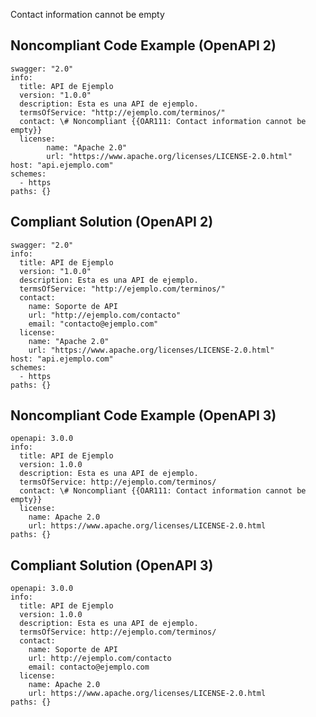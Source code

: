 Contact information cannot be empty

Noncompliant Code Example (OpenAPI 2)
-------------------------------------

    swagger: "2.0"
    info:
      title: API de Ejemplo
      version: "1.0.0"
      description: Esta es una API de ejemplo.
      termsOfService: "http://ejemplo.com/terminos/"
      contact: \# Noncompliant {{OAR111: Contact information cannot be empty}}
      license:
            name: "Apache 2.0"
            url: "https://www.apache.org/licenses/LICENSE-2.0.html" 
    host: "api.ejemplo.com"
    schemes:
      - https
    paths: {}

Compliant Solution (OpenAPI 2)
------------------------------

    swagger: "2.0"
    info:
      title: API de Ejemplo
      version: "1.0.0"
      description: Esta es una API de ejemplo.
      termsOfService: "http://ejemplo.com/terminos/"
      contact:
        name: Soporte de API
        url: "http://ejemplo.com/contacto"
        email: "contacto@ejemplo.com"
      license:
        name: "Apache 2.0"
        url: "https://www.apache.org/licenses/LICENSE-2.0.html"
    host: "api.ejemplo.com"
    schemes:
      - https
    paths: {}

Noncompliant Code Example (OpenAPI 3)
-------------------------------------

    openapi: 3.0.0
    info:
      title: API de Ejemplo
      version: 1.0.0
      description: Esta es una API de ejemplo.
      termsOfService: http://ejemplo.com/terminos/
      contact: \# Noncompliant {{OAR111: Contact information cannot be empty}}
      license:
        name: Apache 2.0
        url: https://www.apache.org/licenses/LICENSE-2.0.html 
    paths: {}

Compliant Solution (OpenAPI 3)
------------------------------

    openapi: 3.0.0
    info:
      title: API de Ejemplo
      version: 1.0.0
      description: Esta es una API de ejemplo.
      termsOfService: http://ejemplo.com/terminos/
      contact:
        name: Soporte de API
        url: http://ejemplo.com/contacto
        email: contacto@ejemplo.com
      license:
        name: Apache 2.0
        url: https://www.apache.org/licenses/LICENSE-2.0.html
    paths: {}
